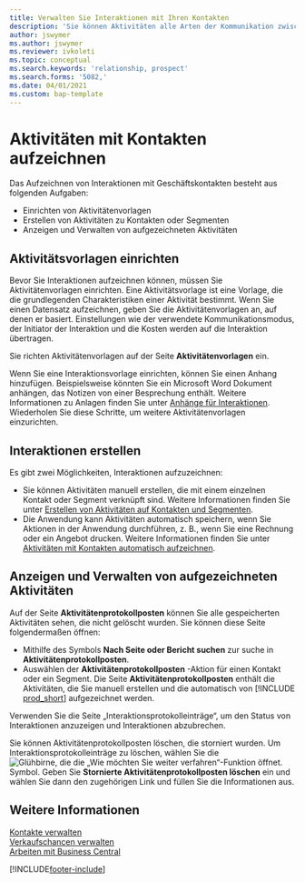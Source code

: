 ```yaml
---
title: Verwalten Sie Interaktionen mit Ihren Kontakten
description: 'Sie können Aktivitäten alle Arten der Kommunikation zwischen Ihrem Unternehmen und Ihren Kontakten aufzeichnen, uum Beispiel Briefe, Fax, E-Mail, Telefon, Besprechungen usw.'
author: jswymer
ms.author: jswymer
ms.reviewer: ivkoleti
ms.topic: conceptual
ms.search.keywords: 'relationship, prospect'
ms.search.forms: '5082,'
ms.date: 04/01/2021
ms.custom: bap-template
---
```

# <a name="record-interactions-with-contacts"></a>Aktivitäten mit Kontakten aufzeichnen

Das Aufzeichnen von Interaktionen mit Geschäftskontakten besteht aus folgenden Aufgaben:

* Einrichten von Aktivitätenvorlagen  
* Erstellen von Aktivitäten zu Kontakten oder Segmenten  
* Anzeigen und Verwalten von aufgezeichneten Aktivitäten  

## <a name="set-up-interaction-templates"></a>Aktivitätsvorlagen einrichten

Bevor Sie Interaktionen aufzeichnen können, müssen Sie Aktivitätenvorlagen einrichten. Eine Aktivitätsvorlage ist eine Vorlage, die die grundlegenden Charakteristiken einer Aktivität bestimmt. Wenn Sie einen Datensatz aufzeichnen, geben Sie die Aktivitätenvorlagen an, auf denen er basiert. Einstellungen wie der verwendete Kommunikationsmodus, der Initiator der Interaktion und die Kosten werden auf die Interaktion übertragen.

Sie richten Aktivitätenvorlagen auf der Seite **Aktivitätenvorlagen** ein.

Wenn Sie eine Interaktionsvorlage einrichten, können Sie einen Anhang hinzufügen. Beispielsweise könnten Sie ein Microsoft Word Dokument anhängen, das Notizen von einer Besprechung enthält. Weitere Informationen zu Anlagen finden Sie unter [Anhänge für Interaktionen](marketing-interaction-attachments.md). Wiederholen Sie diese Schritte, um weitere Aktivitätenvorlagen einzurichten.  

## <a name="create-interactions"></a>Interaktionen erstellen

Es gibt zwei Möglichkeiten, Interaktionen aufzuzeichnen:

* Sie können Aktivitäten manuell erstellen, die mit einem einzelnen Kontakt oder Segment verknüpft sind. Weitere Informationen finden Sie unter [Erstellen von Aktivitäten auf Kontakten und Segmenten](marketing-how-create-interactions.md).  
* Die Anwendung kann Aktivitäten automatisch speichern, wenn Sie Aktionen in der Anwendung durchführen, z. B., wenn Sie eine Rechnung oder ein Angebot drucken. Weitere Informationen finden Sie unter [Aktivitäten mit Kontakten automatisch aufzeichnen](marketing-auto-record-interactions.md).

## <a name="view-and-manage-recorded-interactions"></a>Anzeigen und Verwalten von aufgezeichneten Aktivitäten

Auf der Seite **Aktivitätenprotokollposten** können Sie alle gespeicherten Aktivitäten sehen, die nicht gelöscht wurden. Sie können diese Seite folgendermaßen öffnen:

* Mithilfe des Symbols **Nach Seite oder Bericht suchen** zur suche in **Aktivitätenprotokollposten**.
* Auswählen der **Aktivitätenprotokollposten** -Aktion für einen Kontakt oder ein Segment.
  Die Seite **Aktivitätenprotokollposten** enthält die Aktivitäten, die Sie manuell erstellen und die automatisch von [!INCLUDE [prod_short](includes/prod_short.md)] aufgezeichnet werden.

Verwenden Sie die Seite „Interaktionsprotokolleinträge“, um den Status von Interaktionen anzuzeigen und Interaktionen abzubrechen.

Sie können Aktivitätenprotokollposten löschen, die storniert wurden. Um Interaktionsprotokolleinträge zu löschen, wählen Sie die ![Glühbirne, die die „Wie möchten Sie weiter verfahren“-Funktion öffnet.](media/ui-search/search_small.png "Wie möchten Sie weiter verfahren") Symbol. Geben Sie **Stornierte Aktivitätenprotokollposten löschen** ein und wählen Sie dann den zugehörigen Link und füllen Sie die Informationen aus.

## <a name="see-also"></a>Weitere Informationen

[Kontakte verwalten](marketing-contacts.md)  
[Verkaufschancen verwalten](marketing-manage-sales-opportunities.md)  
[Arbeiten mit Business Central](ui-work-product.md)  


[!INCLUDE[footer-include](includes/footer-banner.md)]
